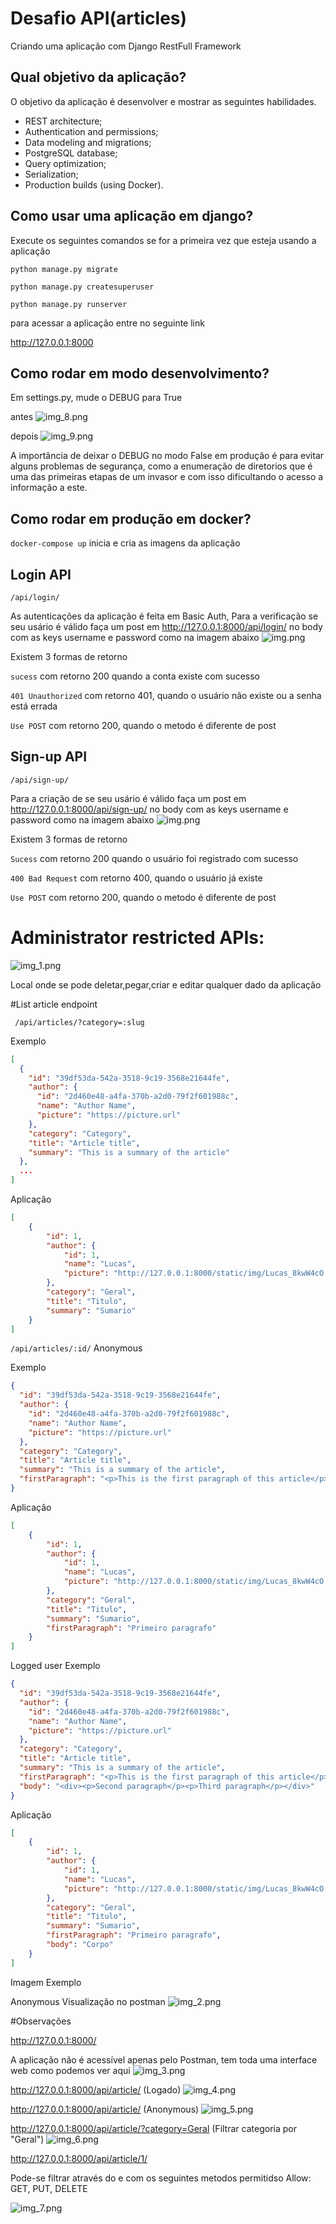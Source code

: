 # Desafio API(articles)
Criando uma aplicação com Django RestFull Framework

## Qual objetivo da aplicação?
O objetivo da aplicação é desenvolver e mostrar as seguintes habilidades.


- REST architecture;
- Authentication and permissions;
- Data modeling and migrations;
- PostgreSQL database;
- Query optimization;
- Serialization;
- Production builds (using Docker).


## Como usar uma aplicação em django?

Execute os seguintes comandos se for a primeira vez que
esteja usando a aplicação

`python manage.py migrate`

`python manage.py createsuperuser`

`python manage.py runserver`

para acessar a aplicação entre no seguinte link

http://127.0.0.1:8000

## Como rodar em modo desenvolvimento?

Em settings.py, mude o DEBUG para True

antes
![img_8.png](img_8.png)

depois
![img_9.png](img_9.png)

A importância de deixar o DEBUG no modo False
em produção é para evitar alguns problemas de
segurança, como a enumeração de diretorios que é
uma das primeiras etapas de um invasor e com isso
dificultando o acesso a informação a este.


## Como rodar em produção em docker?

```docker-compose up``` inicia e cria as imagens da aplicação




## Login API 
`/api/login/`

As autenticações da aplicação é feita em Basic Auth, 
Para a verificação se seu usário é válido faça um post em
http://127.0.0.1:8000/api/login/
no body com as keys username e password como na imagem
abaixo
![img.png](img.png)

Existem 3 formas de retorno

`sucess` com retorno 200 quando a conta existe com sucesso

`401 Unauthorized` com retorno 401, quando o usuário não existe ou a senha está errada

`Use POST` com retorno 200, quando o metodo é diferente de post


## Sign-up API 
`/api/sign-up/`

Para a criação de se seu usário é válido faça um post em
http://127.0.0.1:8000/api/sign-up/
no body com as keys username e password como na imagem
abaixo
![img.png](img.png)

Existem 3 formas de retorno

`Sucess` com retorno 200 quando o usuário foi registrado com sucesso

`400 Bad Request` com retorno 400, quando o usuário já existe

`Use POST` com retorno 200, quando o metodo é diferente de post





# Administrator restricted APIs:

![img_1.png](img_1.png)

Local onde se pode deletar,pegar,criar e editar qualquer dado da aplicação



#List article endpoint 

` /api/articles/?category=:slug` 

Exemplo
```json
[
  {
    "id": "39df53da-542a-3518-9c19-3568e21644fe",
    "author": {
      "id": "2d460e48-a4fa-370b-a2d0-79f2f601988c",
      "name": "Author Name",
      "picture": "https://picture.url"
    },
    "category": "Category",
    "title": "Article title",
    "summary": "This is a summary of the article"
  },
  ...
]
```




Aplicação
```json
[
    {
        "id": 1,
        "author": {
            "id": 1,
            "name": "Lucas",
            "picture": "http://127.0.0.1:8000/static/img/Lucas_8kwW4cO.jpg"
        },
        "category": "Geral",
        "title": "Titulo",
        "summary": "Sumario"
    }
]
```



`/api/articles/:id/`
Anonymous

Exemplo
```json
{
  "id": "39df53da-542a-3518-9c19-3568e21644fe",
  "author": {
    "id": "2d460e48-a4fa-370b-a2d0-79f2f601988c",
    "name": "Author Name",
    "picture": "https://picture.url"
  },
  "category": "Category",
  "title": "Article title",
  "summary": "This is a summary of the article",
  "firstParagraph": "<p>This is the first paragraph of this article</p>"
}
```

Aplicação
```json
[
    {
        "id": 1,
        "author": {
            "id": 1,
            "name": "Lucas",
            "picture": "http://127.0.0.1:8000/static/img/Lucas_8kwW4cO.jpg"
        },
        "category": "Geral",
        "title": "Titulo",
        "summary": "Sumario",
        "firstParagraph": "Primeiro paragrafo"
    }
]
```

Logged user
Exemplo
```json
{
  "id": "39df53da-542a-3518-9c19-3568e21644fe",
  "author": {
    "id": "2d460e48-a4fa-370b-a2d0-79f2f601988c",
    "name": "Author Name",
    "picture": "https://picture.url"
  },
  "category": "Category",
  "title": "Article title",
  "summary": "This is a summary of the article",
  "firstParagraph": "<p>This is the first paragraph of this article</p>",
  "body": "<div><p>Second paragraph</p><p>Third paragraph</p></div>"
}
```

Aplicação
```json
[
    {
        "id": 1,
        "author": {
            "id": 1,
            "name": "Lucas",
            "picture": "http://127.0.0.1:8000/static/img/Lucas_8kwW4cO.jpg"
        },
        "category": "Geral",
        "title": "Titulo",
        "summary": "Sumario",
        "firstParagraph": "Primeiro paragrafo",
        "body": "Corpo"
    }
]
```

Imagem Exemplo

Anonymous Visualização no postman
![img_2.png](img_2.png)

#Observações

http://127.0.0.1:8000/

A aplicação não é acessível apenas pelo Postman, tem toda uma interface web como podemos ver aqui
![img_3.png](img_3.png)

http://127.0.0.1:8000/api/article/ (Logado)
![img_4.png](img_4.png)

http://127.0.0.1:8000/api/article/ (Anonymous)
![img_5.png](img_5.png)

http://127.0.0.1:8000/api/article/?category=Geral  (Filtrar categoria por "Geral")
![img_6.png](img_6.png)



http://127.0.0.1:8000/api/article/1/ 

Pode-se filtrar através do e com os seguintes metodos permitidso
Allow: GET, PUT, DELETE

![img_7.png](img_7.png)